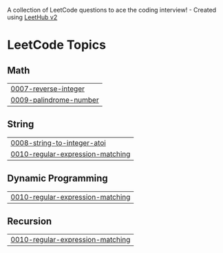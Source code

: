 A collection of LeetCode questions to ace the coding interview! - Created using [LeetHub v2](https://github.com/arunbhardwaj/LeetHub-2.0)
<!---LeetCode Topics Start-->
# LeetCode Topics
## Math
|  |
| ------- |
| [0007-reverse-integer](https://github.com/Tejaswinivannela/Leetcode/tree/master/0007-reverse-integer) |
| [0009-palindrome-number](https://github.com/Tejaswinivannela/Leetcode/tree/master/0009-palindrome-number) |
## String
|  |
| ------- |
| [0008-string-to-integer-atoi](https://github.com/Tejaswinivannela/Leetcode/tree/master/0008-string-to-integer-atoi) |
| [0010-regular-expression-matching](https://github.com/Tejaswinivannela/Leetcode/tree/master/0010-regular-expression-matching) |
## Dynamic Programming
|  |
| ------- |
| [0010-regular-expression-matching](https://github.com/Tejaswinivannela/Leetcode/tree/master/0010-regular-expression-matching) |
## Recursion
|  |
| ------- |
| [0010-regular-expression-matching](https://github.com/Tejaswinivannela/Leetcode/tree/master/0010-regular-expression-matching) |
<!---LeetCode Topics End-->